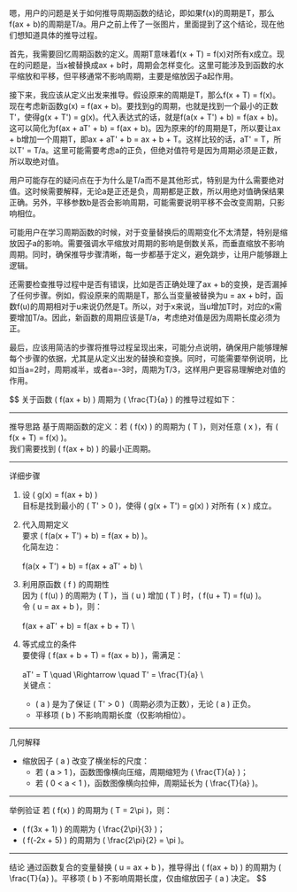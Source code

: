 嗯，用户的问题是关于如何推导周期函数的结论，即如果f(x)的周期是T，那么f(ax + b)的周期是T/a。用户之前上传了一张图片，里面提到了这个结论，现在他们想知道具体的推导过程。

首先，我需要回忆周期函数的定义。周期T意味着f(x + T) = f(x)对所有x成立。现在的问题是，当x被替换成ax + b时，周期会怎样变化。这里可能涉及到函数的水平缩放和平移，但平移通常不影响周期，主要是缩放因子a起作用。

接下来，我应该从定义出发来推导。假设原来的周期是T，那么f(x + T) = f(x)。现在考虑新函数g(x) = f(ax + b)。要找到g的周期，也就是找到一个最小的正数T'，使得g(x + T') = g(x)。代入表达式的话，就是f(a(x + T') + b) = f(ax + b)。这可以简化为f(ax + aT' + b) = f(ax + b)。因为原来的f的周期是T，所以要让ax + b增加一个周期T，即ax + aT' + b = ax + b + T。这样比较的话，aT' = T，所以T' = T/a。这里可能需要考虑a的正负，但绝对值符号是因为周期必须是正数，所以取绝对值。

用户可能存在的疑问点在于为什么是T/a而不是其他形式，特别是为什么需要绝对值。这时候需要解释，无论a是正还是负，周期都是正数，所以用绝对值确保结果正确。另外，平移参数b是否会影响周期，可能需要说明平移不会改变周期，只影响相位。

可能用户在学习周期函数的时候，对于变量替换后的周期变化不太清楚，特别是缩放因子a的影响。需要强调水平缩放对周期的影响是倒数关系，而垂直缩放不影响周期。同时，确保推导步骤清晰，每一步都基于定义，避免跳步，让用户能够跟上逻辑。

还需要检查推导过程中是否有错误，比如是否正确处理了ax + b的变换，是否漏掉了任何步骤。例如，假设原来的周期是T，那么当变量被替换为u = ax + b时，函数f(u)的周期相对于u来说仍然是T。所以，对于x来说，当u增加T时，对应的x需要增加T/a。因此，新函数的周期应该是T/a，考虑绝对值是因为周期长度必须为正。

最后，应该用简洁的步骤将推导过程呈现出来，可能分点说明，确保用户能够理解每个步骤的依据，尤其是从定义出发的替换和变换。同时，可能需要举例说明，比如当a=2时，周期减半，或者a=-3时，周期为T/3，这样用户更容易理解绝对值的作用。

$$
关于函数 \( f(ax + b) \) 周期为 \( \frac{T}{a} \) 的推导过程如下：

---

 推导思路
基于周期函数的定义：若 \( f(x) \) 的周期为 \( T \)，则对任意 \( x \)，有 \( f(x + T) = f(x) \)。  
我们需要找到 \( f(ax + b) \) 的最小正周期。

---

 详细步骤
1. 设 \( g(x) = f(ax + b) \)  
   目标是找到最小的 \( T' > 0 \)，使得 \( g(x + T') = g(x) \) 对所有 \( x \) 成立。

2. 代入周期定义  
   要求 \( f(a(x + T') + b) = f(ax + b) \)。  
   化简左边：  
   \
   f(a(x + T') + b) = f(ax + aT' + b)
   \

3. 利用原函数 \( f \) 的周期性  
   因为 \( f(u) \) 的周期为 \( T \)，当 \( u \) 增加 \( T \) 时，\( f(u + T) = f(u) \)。  
   令 \( u = ax + b \)，则：  
   \
   f(ax + aT' + b) = f(ax + b + T)
   \

4. 等式成立的条件  
   要使得 \( f(ax + b + T) = f(ax + b) \)，需满足：  
   \
   aT' = T \quad \Rightarrow \quad T' = \frac{T}{a}
   \  
   关键点：  
   - \( a \) 是为了保证 \( T' > 0 \)（周期必须为正数），无论 \( a \) 正负。
   - 平移项 \( b \) 不影响周期长度（仅影响相位）。

---

 几何解释
- 缩放因子 \( a \) 改变了横坐标的尺度：  
  - 若 \( a > 1 \)，函数图像横向压缩，周期缩短为 \( \frac{T}{a} \)；
  - 若 \( 0 < a < 1 \)，函数图像横向拉伸，周期延长为 \( \frac{T}{a} \)。

---

 举例验证
若 \( f(x) \) 的周期为 \( T = 2\pi \)，则：  
- \( f(3x + 1) \) 的周期为 \( \frac{2\pi}{3} \)；
- \( f(-2x + 5) \) 的周期为 \( \frac{2\pi}{2} = \pi \)。

---

 结论
通过函数复合的变量替换 \( u = ax + b \)，推导得出 \( f(ax + b) \) 的周期为 \( \frac{T}{a} \)。平移项 \( b \) 不影响周期长度，仅由缩放因子 \( a \) 决定。
$$